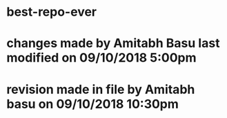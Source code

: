 # best-repo-ever 
# changes made by Amitabh Basu last modified on 09/10/2018 5:00pm
# revision made in file by Amitabh basu on 09/10/2018 10:30pm
